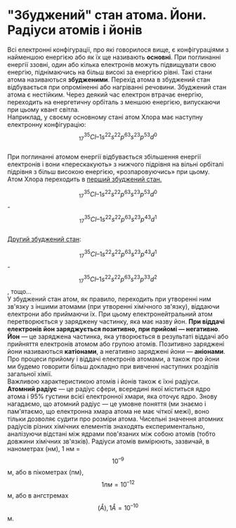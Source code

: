 # "Збуджений" стан атома. Йони. Радіуси атомів і йонів

Всі електронні конфігурації, про які говорилося вище, є конфігураціями з найменшою енергією або як їх ще називають **основні**. При поглинанні енергії ззовні, один або кілька електронів можуть підвищувати свою енергію, піднімаючись на більш високі за енергією рівні. Такі стани атома називаються **збудженими**. Перехід атома в збуджений стан відбувається при опроміненні або нагріванні речовини. Збуджений стан атома є нестійким. Через деякий час електрон втрачає енергію, переходить на енергетичну орбіталь з меншою енергією, випускаючи при цьому квант світла.      
Наприклад, у своєму основному стані атом Хлора має наступну електронну конфігурацію:
$$^{35}_{17}Cl – 1s^22s^22p^63s^23p^53d^0$$             
При поглинанні атомом енергії відбувається збільшення енергії електронів і вони «перескакують» з нижчого підрівня на вільні орбіталі підрівня з більш високою енергією, «розпаровуючись» при цьому.      
Атом Хлора переходить в <u>перший збуджений стан.</u>      
<!----картинка--->
$$^{35}_{17}Cl – 1s^22s^22p^63s^23p^53d^0$$ - $$^{35}_{17}Cl – 1s^22s^22p^63s^23p^43d^1$$      
<u>Другий збуджений стан</u>:
<!---картинка--->       
$$^{35}_{17}Cl – 1s^22s^22p^63s^23p^43d^1$$ - $$^{35}_{17}Cl – 1s^22s^22p^63s^23p^33d^2$$  ,   тощо…       
У збуджений стан атом, як правило, переходить при утворенні ним зв'язку з іншими атомами (при утворенні хімічного зв'язку), віддаючи електрони або приймаючи їх. При цьому електронейтральний атом перетворюється у заряджену частинку, яка має назву йон. **При віддачі електронів йон заряджується позитивно, при прийомі ― негативно**.        
**Йон** ― це заряджена частинка, яка утворюється в результаті віддачі або прийняття електронів атомом або групою атомів. Позитивно заряджені йони називаються **катіонами**, а негативно заряджені йони ― **аніонами**.       
Про процеси прийому і віддачі електронів атомами, а також про йони ми будемо говорити більш докладно при вивченні наступних розділів загальної хімії.        
Важливою характеристикою атомів і йонів також є їхні радіуси.       
**Атомний радіус** ― це радіус сфери, всередині якої міститься ядро атома і 95% густини всієї електронної хмари, яка оточує ядро. 
Знову нагадаємо, що атомний радіус ― це умовне поняття (ми знаємо і пам'ятаємо, що електронна хмара атома не має чіткої межі), воно тільки дозволяє судити про розміри атома.
Чисельні значення атомних радіусів різних хімічних елементів знаходять експериментально, аналізуючи відстані між ядрами пов'язаних між собою атомів (тобто довжини хімічних зв'язків).
Радіуси атомів вимірюють, зазвичай, в нанометрах (нм), 1 нм = $$10^{–9}$$ м, або в пікометрах (пм), $$1 пм = 10^{–12}$$ м, або в ангстремах $$(Å), 1 Å = 10^{–10}$$ м.


